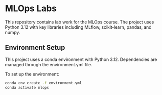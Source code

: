 # MLOps Labs

This repository contains lab work for the MLOps course. The project uses Python 3.12 with key libraries including MLflow, scikit-learn, pandas, and numpy.

## Environment Setup

This project uses a conda environment with Python 3.12. Dependencies are managed through the environment.yml file.

To set up the environment:
```bash
conda env create -f environment.yml
conda activate mlops